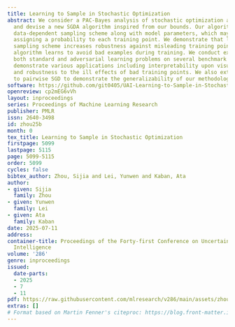 ```yaml
---
title: Learning to Sample in Stochastic Optimization
abstract: We consider a PAC-Bayes analysis of stochastic optimization algorithms,
  and devise a new SGDA algorithm inspired from our bounds. Our algorithm learns a
  data-dependent sampling scheme along with model parameters, which may be seen as
  assigning a probability to each training point. We demonstrate that learning the
  sampling scheme increases robustness against misleading training points, as our
  algorithm learns to avoid bad examples during training. We conduct experiments in
  both standard and adversarial learning problems on several benchmark datasets, and
  demonstrate various applications including interpretability upon visual inspection,
  and robustness to the ill effects of bad training points. We also extend our analysis
  to pairwise SGD to demonstrate the generalizability of our methodology.
software: https://github.com/git0405/UAI-Learning-to-Sample-in-Stochastic-Optimization
openreview: cp2mEG6vVh
layout: inproceedings
series: Proceedings of Machine Learning Research
publisher: PMLR
issn: 2640-3498
id: zhou25b
month: 0
tex_title: Learning to Sample in Stochastic Optimization
firstpage: 5099
lastpage: 5115
page: 5099-5115
order: 5099
cycles: false
bibtex_author: Zhou, Sijia and Lei, Yunwen and Kaban, Ata
author:
- given: Sijia
  family: Zhou
- given: Yunwen
  family: Lei
- given: Ata
  family: Kaban
date: 2025-07-11
address:
container-title: Proceedings of the Forty-first Conference on Uncertainty in Artificial
  Intelligence
volume: '286'
genre: inproceedings
issued:
  date-parts:
  - 2025
  - 7
  - 11
pdf: https://raw.githubusercontent.com/mlresearch/v286/main/assets/zhou25b/zhou25b.pdf
extras: []
# Format based on Martin Fenner's citeproc: https://blog.front-matter.io/posts/citeproc-yaml-for-bibliographies/
---
```

